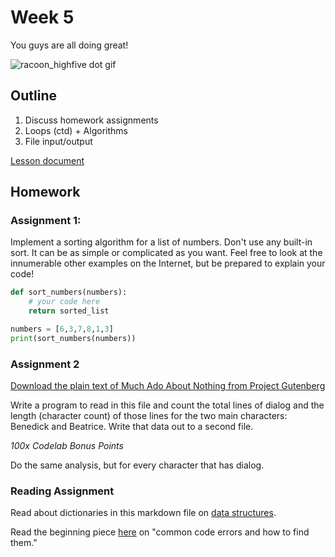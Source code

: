 # Week 5
You guys are all doing great!

![racoon_highfive dot gif](assets/racoon_highfive.gif)

## Outline
1. Discuss homework assignments
2. Loops (ctd) + Algorithms
3. File input/output

[Lesson document](./lesson.md)

## Homework

### Assignment 1:

Implement a sorting algorithm for a list of numbers. Don't use any built-in sort. It can be as simple or complicated as you want. Feel free to look at the innumerable other examples on the Internet, but be prepared to explain your code!

```python
def sort_numbers(numbers):
    # your code here
    return sorted_list

numbers = [6,3,7,8,1,3]
print(sort_numbers(numbers))
```

### Assignment 2

[Download the plain text of Much Ado About Nothing from Project Gutenberg](http://www.gutenberg.org/ebooks/1519)

Write a program to read in this file and count the total lines of dialog and the length (character count) of those lines for the two main characters: Benedick and Beatrice. Write that data out to a second file.

*100x Codelab Bonus Points*

Do the same analysis, but for every character that has dialog.

### Reading Assignment

Read about dictionaries in this markdown file on [data structures](https://github.com/scholarslab/CodeLab/blob/master/Week06/data_structures.md).

Read the beginning piece [here](https://humanitiesprogramming.github.io/exercises/python-debugging/) on "common code errors and how to find them."
